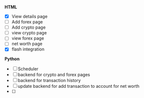 **HTML**
- [X] View details page
- [ ] Add forex page
- [ ] Add crypto page
- [ ] view crypto page
- [ ] view forex page
- [ ]  net worth page
- [X] flash integration

**Python**
- [ ] Scheduler
- [ ] backend for crypto and forex pages
- [ ] backend for transaction history
- [ ] update backend for add transaction to account for net worth
- [ ] 